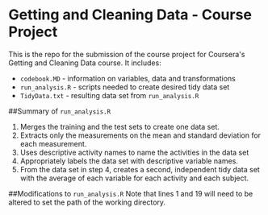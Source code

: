 # Getting and Cleaning Data - Course Project

This is the repo for the submission of the course project for Coursera's Getting and Cleaning Data course.  It includes:
<ul>
<li><code>codebook.MD</code> - information on variables, data and transformations</li>
<li><code>run_analysis.R</code> - scripts needed to create desired tidy data set</li>
<li><code>TidyData.txt</code> - resulting data set from <code>run_analysis.R</code></li>
</ul>

##Summary of <code>run_analysis.R</code>
<ol>
<li>Merges the training and the test sets to create one data set.</li>
<li>Extracts only the measurements on the mean and standard deviation for each measurement.</li>
<li>Uses descriptive activity names to name the activities in the data set</li>
<li>Appropriately labels the data set with descriptive variable names.</li>
<li>From the data set in step 4, creates a second, independent tidy data set with the average of each variable for each activity and each subject.</li>
</ol>

##Modifications to <code>run_analysis.R</code>
Note that lines 1 and 19 will need to be altered to set the path of the working directory.
